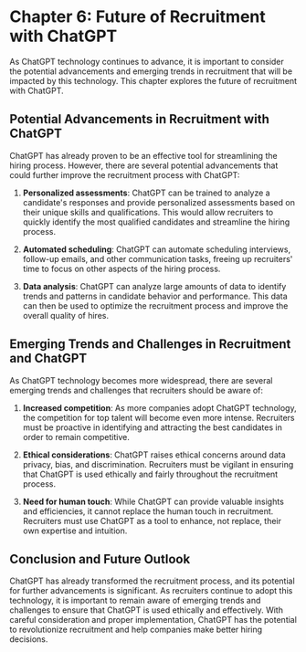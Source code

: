Chapter 6: Future of Recruitment with ChatGPT
=============================================

As ChatGPT technology continues to advance, it is important to consider the potential advancements and emerging trends in recruitment that will be impacted by this technology. This chapter explores the future of recruitment with ChatGPT.

Potential Advancements in Recruitment with ChatGPT
--------------------------------------------------

ChatGPT has already proven to be an effective tool for streamlining the hiring process. However, there are several potential advancements that could further improve the recruitment process with ChatGPT:

1. **Personalized assessments**: ChatGPT can be trained to analyze a candidate's responses and provide personalized assessments based on their unique skills and qualifications. This would allow recruiters to quickly identify the most qualified candidates and streamline the hiring process.

2. **Automated scheduling**: ChatGPT can automate scheduling interviews, follow-up emails, and other communication tasks, freeing up recruiters' time to focus on other aspects of the hiring process.

3. **Data analysis**: ChatGPT can analyze large amounts of data to identify trends and patterns in candidate behavior and performance. This data can then be used to optimize the recruitment process and improve the overall quality of hires.

Emerging Trends and Challenges in Recruitment and ChatGPT
---------------------------------------------------------

As ChatGPT technology becomes more widespread, there are several emerging trends and challenges that recruiters should be aware of:

1. **Increased competition**: As more companies adopt ChatGPT technology, the competition for top talent will become even more intense. Recruiters must be proactive in identifying and attracting the best candidates in order to remain competitive.

2. **Ethical considerations**: ChatGPT raises ethical concerns around data privacy, bias, and discrimination. Recruiters must be vigilant in ensuring that ChatGPT is used ethically and fairly throughout the recruitment process.

3. **Need for human touch**: While ChatGPT can provide valuable insights and efficiencies, it cannot replace the human touch in recruitment. Recruiters must use ChatGPT as a tool to enhance, not replace, their own expertise and intuition.

Conclusion and Future Outlook
-----------------------------

ChatGPT has already transformed the recruitment process, and its potential for further advancements is significant. As recruiters continue to adopt this technology, it is important to remain aware of emerging trends and challenges to ensure that ChatGPT is used ethically and effectively. With careful consideration and proper implementation, ChatGPT has the potential to revolutionize recruitment and help companies make better hiring decisions.
